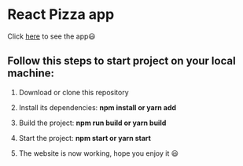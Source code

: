 # React Pizza app

Click [here](react-pizza-ksalpern.netlify.app/) to see the app😃

## Follow this steps to start project on your local machine:

1. Download or clone this repository

2. Install its dependencies: **npm install or yarn add**

3. Build the project: **npm run build or yarn build**

4. Start the project: **npm start or yarn start**

5. The website is now working, hope you enjoy it 😃
